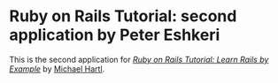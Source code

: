 # Ruby on Rails Tutorial: second application by Peter Eshkeri

This is the second application for
[*Ruby on Rails Tutorial: Learn Rails by Example*](http://railstutorial.org/)
by [Michael Hartl](http://michaelhartl.com/).